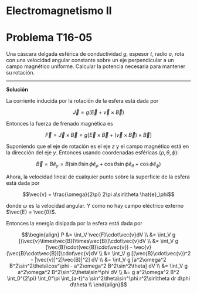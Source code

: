 # Electromagnetismo II
# Problema T16-05

Una cáscara delgada esférica de conductividad $`g`$, espesor $`t`$,
radio $`a`$, rota con una velocidad angular constante sobre un eje perpendicular
a un campo magnético uniforme. Calcular la potencia necesaria para mantener
su rotación.

---

**Solución**

La corriente inducida por la rotación de la esfera está dada por

```math
\vec{J} = g(\vec{E} + \vec{v} \times \vec{B})
```

Entonces la fuerza de frenado magnética es

```math
\vec{F}
= \vec{J} \times \vec{B}
= g[\vec{E}\times\vec{B} + (\vec{v}\times\vec{B})\times\vec{B}]
```

Suponiendo que el eje de rotación es el eje $`z`$ y el campo magnético está en
la dirección del eje $`y`$. Entonces usando coordenadas esféricas
$`(\rho,\theta,\phi)`$:

```math
\vec{B} = B \hat{e}_y
= B(
\sin\theta\sin\phi\hat{e}_\rho
+ \cos\theta\sin\phi\hat{e}_\theta
+ \cos\phi\hat{e}_\phi
)
```

Ahora, la velocidad lineal de cualquier punto sobre la superficie de la esfera
está dada por

```math
\vec{v} = \frac{\omega}{2\pi} 2\pi a\sin\theta \hat{e}_\phi
```

donde $`\omega`$ es la velocidad angular. Y como no hay campo eléctrico externo
$`\vec{E} = \vec{0}`$.

Entonces la energía disipada por la esfera está dada por

```math
\begin{align}
P &= \int_V \vec{F}\cdot\vec{v}dV \\
&= \int_V g [(\vec{v}\times\vec{B})\times\vec{B}]\cdot\vec{v}dV \\
&= \int_V g [\vec{B}\cdot(vec{B}\cdot\vec{v}) - \vec{v}(\vec{B}\cdot\vec{B})]\cdot\vec{v}dV \\
&= \int_V g [(\vec{B}\cdot\vec{v})^2 - |\vec{v}|^2|\vec{B}|^2] dV \\
&= \int_V g [a^2\omega^2 B^2\sin^2\theta\cos^\phi - a^2\omega^2 B^2\sin^2\theta] dV \\
&= \int_V g a^2\omega^2 B^2\sin^2\theta\sin^\phi dV \\
&= g a^2\omega^2 B^2 \int_0^{2\pi} \int_0^\pi \int_{a-t}^a  \sin^2\theta\sin^\phi r^2\sin\theta dr d\phi d\theta \\
\end{align}
```

